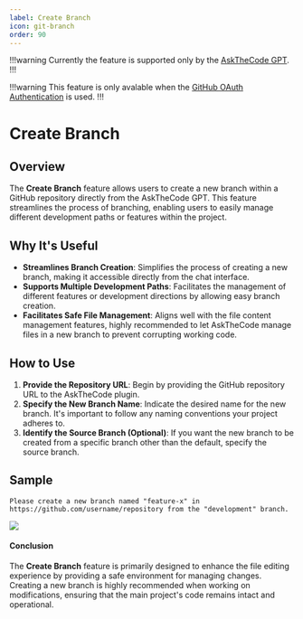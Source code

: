 ```yaml
---
label: Create Branch
icon: git-branch
order: 90
---
```


!!!warning
Currently the feature is supported only by the [AskTheCode GPT](https://chat.openai.com/g/g-3s6SJ5V7S-askthecode).
!!!

!!!warning
This feature is only avalable when the [GitHub OAuth Authentication](/authentication/#authentication-methods) is used.
!!!

# Create Branch

## Overview

The **Create Branch** feature allows users to create a new branch within a GitHub repository directly from the AskTheCode GPT. This feature streamlines the process of branching, enabling users to easily manage different development paths or features within the project.

## Why It's Useful

- **Streamlines Branch Creation**: Simplifies the process of creating a new branch, making it accessible directly from the chat interface.
- **Supports Multiple Development Paths**: Facilitates the management of different features or development directions by allowing easy branch creation.
- **Facilitates Safe File Management**: Aligns well with the file content management features, highly recommended to let AskTheCode manage files in a new branch to prevent corrupting working code.

## How to Use

1. **Provide the Repository URL**: Begin by providing the GitHub repository URL to the AskTheCode plugin.
2. **Specify the New Branch Name**: Indicate the desired name for the new branch. It's important to follow any naming conventions your project adheres to.
3. **Identify the Source Branch (Optional)**: If you want the new branch to be created from a specific branch other than the default, specify the source branch.

## Sample

```prompt
Please create a new branch named "feature-x" in https://github.com/username/repository from the "development" branch.
```

![](/resources/usage/branches/create-branch.png)

#### Conclusion

The **Create Branch** feature is primarily designed to enhance the file editing experience by providing a safe environment for managing changes. Creating a new branch is highly recommended when working on modifications, ensuring that the main project's code remains intact and operational.
